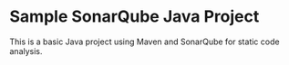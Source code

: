 # Sample SonarQube Java Project

This is a basic Java project using Maven and SonarQube for static code analysis.